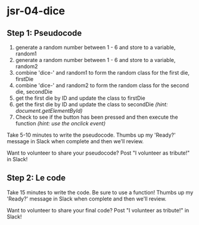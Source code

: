 # jsr-04-dice

## Step 1: Pseudocode
1. generate a random number between 1 - 6 and store to a variable, random1
1. generate a random number between 1 - 6 and store to a variable, random2
1. combine 'dice-' and random1 to form the random class for the first die, firstDie
1. combine 'dice-' and random2 to form the random class for the second die, secondDie
1. get the first die by ID and update the class to firstDie
1. get the first die by ID and update the class to secondDie _(hint: document.getElementById)_
1. Check to see if the button has been pressed and then execute the function _(hint: use the onclick event)_

Take 5-10 minutes to write the pseudocode. Thumbs up my 'Ready?' message in Slack when complete and then we'll review. 

Want to volunteer to share your pseudocode? Post "I volunteer as tribute!" in Slack!

## Step 2: Le code

Take 15 minutes to write the code. Be sure to use a function! Thumbs up my 'Ready?' message in Slack when complete and then we'll review.

Want to volunteer to share your final code? Post "I volunteer as tribute!" in Slack!
